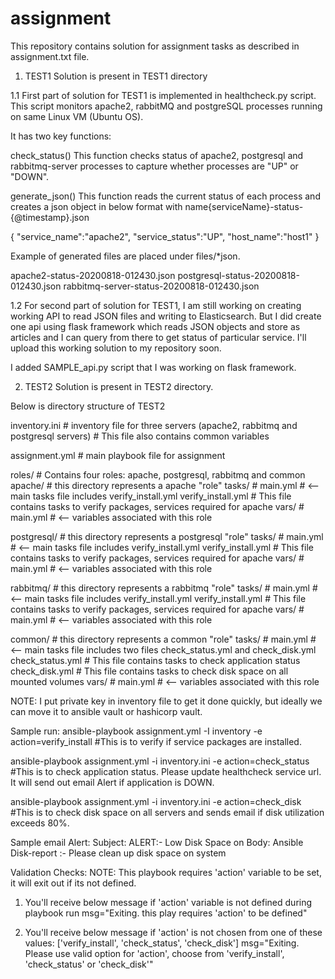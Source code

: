 # assignment

This repository contains solution for assignment tasks as described in assignment.txt file.

1. TEST1
Solution is present in TEST1 directory

1.1 First part of solution for TEST1 is implemented in healthcheck.py script. This script monitors apache2, rabbitMQ and postgreSQL processes running on same Linux VM (Ubuntu OS).

It has two key functions:

check_status()
This function checks status of apache2, postgresql and rabbitmq-server processes to capture whether processes are "UP" or "DOWN".

generate_json()
This function reads the current status of each process and creates a json object in below format with name{serviceName}-status-{@timestamp}.json

{ 
   "service_name":"apache2",
   "service_status":"UP",
   "host_name":"host1"
}

Example of generated files are placed under files/*json. 

apache2-status-20200818-012430.json
postgresql-status-20200818-012430.json
rabbitmq-server-status-20200818-012430.json

1.2 For second part of solution for TEST1, I am still working on creating working API to read JSON files and writing to Elasticsearch. But I did create one api using flask framework which reads JSON objects and store as articles and I can query from there to get status of particular service. I'll upload this working solution to my repository soon.

I added SAMPLE_api.py script that I was working on flask framework.

2. TEST2
Solution is present in TEST2 directory.

Below is directory structure of TEST2

inventory.ini               # inventory file for three servers (apache2, rabbitmq and postgresql servers)
                            # This file also contains common variables
                          
assignment.yml              # main playbook file for assignment

roles/                      # Contains four roles: apache, postgresql, rabbitmq and common
  apache/                   # this directory represents a apache "role"
     tasks/                 #
         main.yml           # <-- main tasks file includes verify_install.yml
         verify_install.yml #     This file contains tasks to verify packages, services required for apache
     vars/                  #
         main.yml           # <-- variables associated with this role
         
  postgresql/               # this directory represents a postgresql "role"
     tasks/                 #
         main.yml           # <-- main tasks file includes verify_install.yml
         verify_install.yml #     This file contains tasks to verify packages, services required for apache
     vars/                  #
         main.yml           # <-- variables associated with this role

  rabbitmq/                 # this directory represents a rabbitmq "role"
     tasks/                 #
         main.yml           # <-- main tasks file includes verify_install.yml
         verify_install.yml #     This file contains tasks to verify packages, services required for apache
     vars/                  #
         main.yml           #  <-- variables associated with this role 
  
  common/                   # this directory represents a common "role"
     tasks/                 #
         main.yml           # <-- main tasks file includes two files check_status.yml and check_disk.yml
         check_status.yml     #     This file contains tasks to check application status
         check_disk.yml     #     This file contains tasks to check disk space on all mounted volumes
     vars/                  #
         main.yml           #  <-- variables associated with this role          
    

NOTE: I put private key in inventory file to get it done quickly, but ideally we can move it to ansible vault or hashicorp vault.

Sample run:
ansible-playbook assignment.yml -I inventory -e action=verify_install 
#This is to verify if service packages are installed.

ansible-playbook assignment.yml -i inventory.ini -e action=check_status
#This is to check application status. Please update healthcheck service url. It will send out email Alert if application is DOWN.

ansible-playbook assignment.yml -i inventory.ini -e action=check_disk
#This is to check disk space on all servers and sends email if disk utilization exceeds 80%.

Sample email Alert:
Subject: ALERT:- Low Disk Space on <Server Name>
Body: Ansible Disk-report :- Please clean up disk space on system <Server Name>

Validation Checks:
  NOTE: This playbook requires 'action' variable to be set, it will exit out if its not defined.

1. You'll receive below message if 'action' variable is not defined during playbook run
   msg="Exiting. this play requires 'action' to be defined"

2. You'll receive below message if 'action' is not chosen from one of these values: ['verify_install', 'check_status', 'check_disk']
   msg="Exiting. Please use valid option for 'action', choose from 'verify_install', 'check_status' or 'check_disk'"      
